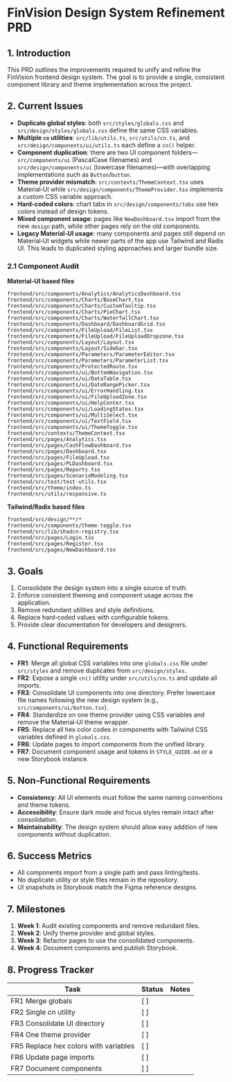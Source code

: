 # FinVision Design System Refinement PRD

## 1. Introduction
This PRD outlines the improvements required to unify and refine the FinVision frontend design system. The goal is to provide a single, consistent component library and theme implementation across the project.

## 2. Current Issues
- **Duplicate global styles**: both `src/styles/globals.css` and `src/design/styles/globals.css` define the same CSS variables.
- **Multiple `cn` utilities**: `src/lib/utils.ts`, `src/utils/cn.ts`, and `src/design/components/ui/utils.ts` each define a `cn()` helper.
- **Component duplication**: there are two UI component folders—`src/components/ui` (PascalCase filenames) and `src/design/components/ui` (lowercase filenames)—with overlapping implementations such as `Button`/`button`.
- **Theme provider mismatch**: `src/contexts/ThemeContext.tsx` uses Material‑UI while `src/design/components/ThemeProvider.tsx` implements a custom CSS variable approach.
- **Hard‑coded colors**: chart tabs in `src/design/components/tabs` use hex colors instead of design tokens.
- **Mixed component usage**: pages like `NewDashboard.tsx` import from the new `design` path, while other pages rely on the old components.
- **Legacy Material‑UI usage**: many components and pages still depend on Material‑UI widgets while newer parts of the app use Tailwind and Radix UI. This leads to duplicated styling approaches and larger bundle size.

### 2.1 Component Audit

**Material‑UI based files**

```
frontend/src/components/Analytics/AnalyticsDashboard.tsx
frontend/src/components/Charts/BaseChart.tsx
frontend/src/components/Charts/CustomTooltip.tsx
frontend/src/components/Charts/PieChart.tsx
frontend/src/components/Charts/WaterfallChart.tsx
frontend/src/components/Dashboard/DashboardGrid.tsx
frontend/src/components/FileUpload/FileList.tsx
frontend/src/components/FileUpload/FileUploadDropzone.tsx
frontend/src/components/Layout/Layout.tsx
frontend/src/components/Layout/Sidebar.tsx
frontend/src/components/Parameters/ParameterEditor.tsx
frontend/src/components/Parameters/ParameterList.tsx
frontend/src/components/ProtectedRoute.tsx
frontend/src/components/ui/BottomNavigation.tsx
frontend/src/components/ui/DataTable.tsx
frontend/src/components/ui/DateRangePicker.tsx
frontend/src/components/ui/ErrorHandling.tsx
frontend/src/components/ui/FileUploadZone.tsx
frontend/src/components/ui/HelpCenter.tsx
frontend/src/components/ui/LoadingStates.tsx
frontend/src/components/ui/MultiSelect.tsx
frontend/src/components/ui/TextField.tsx
frontend/src/components/ui/ThemeToggle.tsx
frontend/src/contexts/ThemeContext.tsx
frontend/src/pages/Analytics.tsx
frontend/src/pages/CashFlowDashboard.tsx
frontend/src/pages/Dashboard.tsx
frontend/src/pages/FileUpload.tsx
frontend/src/pages/PLDashboard.tsx
frontend/src/pages/Reports.tsx
frontend/src/pages/ScenarioModeling.tsx
frontend/src/test/test-utils.tsx
frontend/src/theme/index.ts
frontend/src/utils/responsive.ts
```

**Tailwind/Radix based files**

```
frontend/src/design/**/*
frontend/src/components/theme-toggle.tsx
frontend/src/lib/shadcn-registry.tsx
frontend/src/pages/Login.tsx
frontend/src/pages/Register.tsx
frontend/src/pages/NewDashboard.tsx
```

## 3. Goals
1. Consolidate the design system into a single source of truth.
2. Enforce consistent theming and component usage across the application.
3. Remove redundant utilities and style definitions.
4. Replace hard‑coded values with configurable tokens.
5. Provide clear documentation for developers and designers.

## 4. Functional Requirements
- **FR1**: Merge all global CSS variables into one `globals.css` file under `src/styles` and remove duplicates from `src/design/styles`.
- **FR2**: Expose a single `cn()` utility under `src/utils/cn.ts` and update all imports.
- **FR3**: Consolidate UI components into one directory. Prefer lowercase file names following the new design system (e.g., `src/components/ui/button.tsx`).
- **FR4**: Standardize on one theme provider using CSS variables and remove the Material‑UI theme wrapper.
- **FR5**: Replace all hex color codes in components with Tailwind CSS variables defined in `globals.css`.
- **FR6**: Update pages to import components from the unified library.
- **FR7**: Document component usage and tokens in `STYLE_GUIDE.md` or a new Storybook instance.

## 5. Non‑Functional Requirements
- **Consistency**: All UI elements must follow the same naming conventions and theme tokens.
- **Accessibility**: Ensure dark mode and focus styles remain intact after consolidation.
- **Maintainability**: The design system should allow easy addition of new components without duplication.

## 6. Success Metrics
- All components import from a single path and pass linting/tests.
- No duplicate utility or style files remain in the repository.
- UI snapshots in Storybook match the Figma reference designs.

## 7. Milestones
1. **Week 1**: Audit existing components and remove redundant files.
2. **Week 2**: Unify theme provider and global styles.
3. **Week 3**: Refactor pages to use the consolidated components.
4. **Week 4**: Document components and publish Storybook.


## 8. Progress Tracker

| Task | Status | Notes |
| ---- | ------ | ----- |
| FR1 Merge globals | [ ] | |
| FR2 Single cn utility | [ ] | |
| FR3 Consolidate UI directory | [ ] | |
| FR4 One theme provider | [ ] | |
| FR5 Replace hex colors with variables | [ ] | |
| FR6 Update page imports | [ ] | |
| FR7 Document components | [ ] | |
